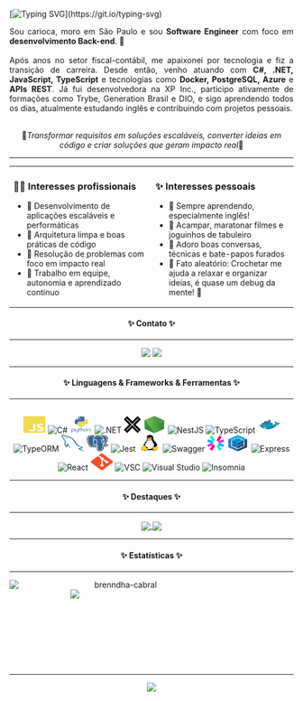 [![Typing SVG](https://readme-typing-svg.herokuapp.com?color=%23FF6714&width=450&lines=Ol%C3%A1%2C+meu+nome+%C3%A9+Brenndha!;Sinta-se+à+vontade+por+aqui.)](https://git.io/typing-svg)
<p style="text-align: justify;">
  Sou carioca, moro em São Paulo e sou <strong>Software Engineer</strong> com foco em <strong>desenvolvimento Back-end</strong>. 🚀<br><br>
  Após anos no setor fiscal-contábil, me apaixonei por tecnologia e fiz a transição de carreira. Desde então, venho atuando com <strong>C#, .NET, JavaScript, TypeScript</strong> e tecnologias como <strong>Docker, PostgreSQL, Azure</strong> e <strong>APIs REST</strong>. Já fui desenvolvedora na XP Inc., participo ativamente de formações como Trybe, Generation Brasil e DIO, e sigo aprendendo todos os dias, atualmente estudando inglês e contribuindo com projetos pessoais.<br><br>
  <div align="center">
  🔹<em>Transformar requisitos em soluções escaláveis, converter ideias em código e criar soluções que geram impacto real</em>🔹
  </div>
</p>
<hr>
<table>
  <tr>
    <td valign="top" width="50%">
      <h3><strong>👩‍💻 Interesses profissionais</strong></h3>
      <ul>
        <li>🔧 Desenvolvimento de aplicações escaláveis e performáticas</li>
        <li>📐 Arquitetura limpa e boas práticas de código</li>
        <li>🧠 Resolução de problemas com foco em impacto real</li>
        <li>🤝 Trabalho em equipe, autonomia e aprendizado contínuo</li>
      </ul>
    </td>
    <td valign="top" width="50%">
      <h3><strong>✨ Interesses pessoais</strong></h3>
      <ul>
        <li>🌱 Sempre aprendendo, especialmente inglês!</li>
        <li>🧘 Acampar, maratonar filmes e joguinhos de tabuleiro</li>
        <li>💬 Adoro boas conversas, técnicas e bate-papos furados</li>
        <li>🎈 Fato aleatório: Crochetar me ajuda a relaxar e organizar ideias, é quase um debug da mente! 🧶</li>
      </ul>
    </td>
  </tr>
</table>



<h4 align="center">✨ Contato ✨</h4>
<hr>
<div align=center>
  <a href="https://www.linkedin.com/in/brenndhacabral/" target="_blank"><img src="https://img.shields.io/badge/-LinkedIn-%230077B5?style=for-the-badge&logo=linkedin&logoColor=white" target="_blank"></a> 
  <a href=mailto:cabralbrenndha@gmail.com target="_blank"><img src="https://img.shields.io/badge/Gmail-D14836?style=for-the-badge&logo=gmail&logoColor=white"></a>
</div>

<hr>
<h4 align="center">✨ Linguagens & Frameworks & Ferramentas ✨</h4>
<hr>
<div align="center" style="margin-top: 30px" style="display: inline_block">
  <img title="JavaScript" alt="JavaScript" height="30" width="40" src="https://raw.githubusercontent.com/devicons/devicon/master/icons/javascript/javascript-plain.svg">
  <img title="C#" alt="C#" height="30" width="40" src="https://cdn.jsdelivr.net/gh/devicons/devicon/icons/csharp/csharp-original.svg" />
  <img title="Python" alt="Nest" height="30" width="40" src="https://raw.githubusercontent.com/devicons/devicon/master/icons/python/python-original-wordmark.svg"/>
  <img title=".NET" alt=".NET" height="30" width="40" src="https://cdn.jsdelivr.net/gh/devicons/devicon/icons/dotnetcore/dotnetcore-original.svg" />
  <img title="xUnit" alt="xUnit" height="30" width="30" src="./public/assets/images/xunit.png">
  <img title="NodeJS" alt="NodeJS" height="30" width="40" src="https://raw.githubusercontent.com/devicons/devicon/master/icons/nodejs/nodejs-original.svg">
  <img title="NestJS" alt="NestJS" height="30" width="40" src="https://cdn.jsdelivr.net/gh/devicons/devicon@latest/icons/nestjs/nestjs-original.svg"/>
  <img title="TypeScript" alt="TypeScript" height="30" width="40" src="https://cdn.jsdelivr.net/gh/devicons/devicon@latest/icons/typescript/typescript-original.svg" />
  <img title="Docker" alt="Docker" height="30" width="40" src="https://raw.githubusercontent.com/devicons/devicon/master/icons/docker/docker-original.svg">
  <img title="TypeORM" alt="TypeORM" height="30" width="30" src="https://user-images.githubusercontent.com/30929568/119165576-42d60c80-ba7b-11eb-95ce-c61b12a97edf.png">
  <img title="MySQL" alt="MySQL" height="30" width="40" src="https://raw.githubusercontent.com/devicons/devicon/master/icons/mysql/mysql-original.svg">
  <img title="PostreSQL" alt="PostgreSQL" height="30" width="40" src="https://raw.githubusercontent.com/devicons/devicon/master/icons/postgresql/postgresql-original.svg">
  <img title="Jest" alt="Jest" height="30" width="30" src="https://cdn.jsdelivr.net/gh/devicons/devicon@latest/icons/jest/jest-plain.svg" />
  <img title="Linux" alt="Linux" height="30" width="40" src="https://raw.githubusercontent.com/devicons/devicon/master/icons/linux/linux-original.svg"/>
  <img title="Swagger" alt="Swagger" height="30" width="40" src="https://cdn.jsdelivr.net/gh/devicons/devicon@latest/icons/swagger/swagger-original.svg" />
  <img title="JWT" alt="JWT" height="30" width="30" src="./public/assets/images/jwt.png">
  <img title="Sequelize" alt="Sequelize" height="30" width="40" src="https://raw.githubusercontent.com/devicons/devicon/master/icons/sequelize/sequelize-original.svg">
  <img title="Express" alt="Express" height="30" width="40" src="https://cdn.jsdelivr.net/gh/devicons/devicon@latest/icons/express/express-original.svg" />
  <img title="React" alt="React" height="30" width="40" src="https://cdn.jsdelivr.net/gh/devicons/devicon@latest/icons/react/react-original.svg" />
  <img title="GIT" alt="GIT" height="30" width="40" src="https://raw.githubusercontent.com/devicons/devicon/master/icons/git/git-original.svg"/> 
  <img title="VSC" alt="VSC" height="30" width="40" src="https://cdn.jsdelivr.net/gh/devicons/devicon/icons/vscode/vscode-original.svg" />
  <img title="Visual Studio" alt="Visual Studio" height="30" width="40" src="https://cdn.jsdelivr.net/gh/devicons/devicon/icons/visualstudio/visualstudio-plain.svg" />
  <img title="Insomnia" alt="Insomnia" height="30" width="40" src="https://cdn.jsdelivr.net/gh/devicons/devicon@latest/icons/insomnia/insomnia-original.svg" />
</div>

<hr>
<h4 align="center">✨ Destaques ✨</h4>
<hr>
<div align="center">
  <a href="https://github.com/brenndha-cabral/invest-api">
  <img align="center" src="https://github-readme-stats.vercel.app/api/pin/?username=brenndha-cabral&repo=invest-api&theme=gruvbox" />
 </a>
 <a href="https://github.com/brenndha-cabral/pokemons-api">
  <img align="center" src="https://github-readme-stats.vercel.app/api/pin/?username=brenndha-cabral&repo=pokemons-api&theme=gruvbox" />
 </a>
 </div>
 
<hr>
<h4 align="center">✨ Estatísticas ✨</h4>
<hr>
<p align=center>
  <div align=center>
    <a href="https://github.com/brenndha-cabral" title="brenndha-cabral profile">
      <img align="left" width=396 src="https://github-readme-streak-stats.herokuapp.com/?user=brenndha-cabral&theme=gruvbox&border=61dafb&hide_border=true" alt="brenndha-cabral" />
    </a>
    <a href="https://github.com/brenndha-cabral" title="brenndha-cabral profile">
      <img align="right" width=396 src="https://github-readme-stats.vercel.app/api?username=brenndha-cabral&show_icons=true&theme=gruvbox&border_color=61dafb&hide_border=true" />
    </a>
  </div>
  <br><br><br><br><br><br><br><br><br>
<!--   <div align=center>
    <a href="https://github.com/brenndha-cabral" title="brenndha-cabral profile">
      <img width=325 align="center" src="https://github-readme-stats.vercel.app/api/top-langs/?username=brenndha-cabral&hide=c%23&langs_count=10,powershell,Mathematica,Ruby,Objective-C,Objective-C%2b%2b,Cuda&title_color=fabd2f&text_color=ffffff&icon_color=fabd2f&bg_color=282828&langs_count=8&layout=compact&border_color=fabd2f&hide_border=true" />
    </a>
  </div> -->
</p>
<hr>
<div align="center">
  <a href="https://www.codewars.com/users/brenndha-cabral" target="_blank">
    <img src="https://www.codewars.com/users/brenndha-cabral/badges/small">
  </a>
</div>
